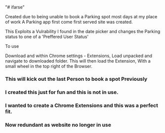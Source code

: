 "# ifarse"

Created due to being unable to book a Parking spot most days at my place of work
A Parking app first come first served site was created.

This Exploits a Vulrability I found in the date picker and changes the Parking status to one of a 'Preffered User Status'

To use

Download and within Chrome settings - Extensions, Load unpacked and navigate to downloaded folder.
This will then load the Extension, With a small wheel in the top right of the Browser.


### This will kick out the last Person to book a spot Previously

### I created this just for fun and this is not in use. 
### I wanted to create a Chrome Extensions and this was a perfect fit.

### Now redundant as website no longer in use 
